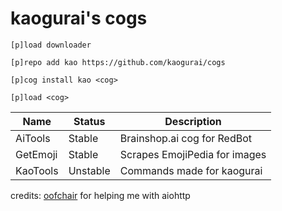 # kaogurai's cogs

```
[p]load downloader

[p]repo add kao https://github.com/kaogurai/cogs

[p]cog install kao <cog>

[p]load <cog>
```

| Name     | Status | Description                 |
|----------|--------|-----------------------------|
| AiTools  | Stable | Brainshop.ai cog for RedBot |
| GetEmoji | Stable | Scrapes EmojiPedia for images|
| KaoTools | Unstable | Commands made for kaogurai|

credits:
[oofchair](https://github.com/OofChair/OofCogs) for helping me with aiohttp

